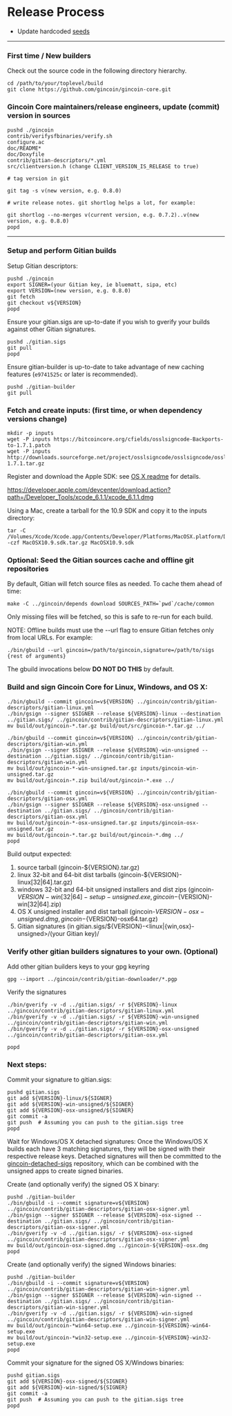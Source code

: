Release Process
====================

* Update hardcoded [seeds](/contrib/seeds)

* * *

### First time / New builders
Check out the source code in the following directory hierarchy.

	cd /path/to/your/toplevel/build
	git clone https://github.com/gincoin/gincoin-core.git

### Gincoin Core maintainers/release engineers, update (commit) version in sources

	pushd ./gincoin
	contrib/verifysfbinaries/verify.sh
	configure.ac
	doc/README*
	doc/Doxyfile
	contrib/gitian-descriptors/*.yml
	src/clientversion.h (change CLIENT_VERSION_IS_RELEASE to true)

	# tag version in git

	git tag -s v(new version, e.g. 0.8.0)

	# write release notes. git shortlog helps a lot, for example:

	git shortlog --no-merges v(current version, e.g. 0.7.2)..v(new version, e.g. 0.8.0)
	popd

* * *

### Setup and perform Gitian builds

 Setup Gitian descriptors:

	pushd ./gincoin
	export SIGNER=(your Gitian key, ie bluematt, sipa, etc)
	export VERSION=(new version, e.g. 0.8.0)
	git fetch
	git checkout v${VERSION}
	popd

  Ensure your gitian.sigs are up-to-date if you wish to gverify your builds against other Gitian signatures.

	pushd ./gitian.sigs
	git pull
	popd

  Ensure gitian-builder is up-to-date to take advantage of new caching features (`e9741525c` or later is recommended).

	pushd ./gitian-builder
	git pull

### Fetch and create inputs: (first time, or when dependency versions change)

	mkdir -p inputs
	wget -P inputs https://bitcoincore.org/cfields/osslsigncode-Backports-to-1.7.1.patch
	wget -P inputs http://downloads.sourceforge.net/project/osslsigncode/osslsigncode/osslsigncode-1.7.1.tar.gz

 Register and download the Apple SDK: see [OS X readme](README_osx.txt) for details.

 https://developer.apple.com/devcenter/download.action?path=/Developer_Tools/xcode_6.1.1/xcode_6.1.1.dmg

 Using a Mac, create a tarball for the 10.9 SDK and copy it to the inputs directory:

	tar -C /Volumes/Xcode/Xcode.app/Contents/Developer/Platforms/MacOSX.platform/Developer/SDKs/ -czf MacOSX10.9.sdk.tar.gz MacOSX10.9.sdk

### Optional: Seed the Gitian sources cache and offline git repositories

By default, Gitian will fetch source files as needed. To cache them ahead of time:

	make -C ../gincoin/depends download SOURCES_PATH=`pwd`/cache/common

Only missing files will be fetched, so this is safe to re-run for each build.

NOTE: Offline builds must use the --url flag to ensure Gitian fetches only from local URLs. For example:
```
./bin/gbuild --url gincoin=/path/to/gincoin,signature=/path/to/sigs {rest of arguments}
```
The gbuild invocations below <b>DO NOT DO THIS</b> by default.

### Build and sign Gincoin Core for Linux, Windows, and OS X:

	./bin/gbuild --commit gincoin=v${VERSION} ../gincoin/contrib/gitian-descriptors/gitian-linux.yml
	./bin/gsign --signer $SIGNER --release ${VERSION}-linux --destination ../gitian.sigs/ ../gincoin/contrib/gitian-descriptors/gitian-linux.yml
	mv build/out/gincoin-*.tar.gz build/out/src/gincoin-*.tar.gz ../

	./bin/gbuild --commit gincoin=v${VERSION} ../gincoin/contrib/gitian-descriptors/gitian-win.yml
	./bin/gsign --signer $SIGNER --release ${VERSION}-win-unsigned --destination ../gitian.sigs/ ../gincoin/contrib/gitian-descriptors/gitian-win.yml
	mv build/out/gincoin-*-win-unsigned.tar.gz inputs/gincoin-win-unsigned.tar.gz
	mv build/out/gincoin-*.zip build/out/gincoin-*.exe ../

	./bin/gbuild --commit gincoin=v${VERSION} ../gincoin/contrib/gitian-descriptors/gitian-osx.yml
	./bin/gsign --signer $SIGNER --release ${VERSION}-osx-unsigned --destination ../gitian.sigs/ ../gincoin/contrib/gitian-descriptors/gitian-osx.yml
	mv build/out/gincoin-*-osx-unsigned.tar.gz inputs/gincoin-osx-unsigned.tar.gz
	mv build/out/gincoin-*.tar.gz build/out/gincoin-*.dmg ../
	popd

  Build output expected:

  1. source tarball (gincoin-${VERSION}.tar.gz)
  2. linux 32-bit and 64-bit dist tarballs (gincoin-${VERSION}-linux[32|64].tar.gz)
  3. windows 32-bit and 64-bit unsigned installers and dist zips (gincoin-${VERSION}-win[32|64]-setup-unsigned.exe, gincoin-${VERSION}-win[32|64].zip)
  4. OS X unsigned installer and dist tarball (gincoin-${VERSION}-osx-unsigned.dmg, gincoin-${VERSION}-osx64.tar.gz)
  5. Gitian signatures (in gitian.sigs/${VERSION}-<linux|{win,osx}-unsigned>/(your Gitian key)/

### Verify other gitian builders signatures to your own. (Optional)

  Add other gitian builders keys to your gpg keyring

	gpg --import ../gincoin/contrib/gitian-downloader/*.pgp

  Verify the signatures

	./bin/gverify -v -d ../gitian.sigs/ -r ${VERSION}-linux ../gincoin/contrib/gitian-descriptors/gitian-linux.yml
	./bin/gverify -v -d ../gitian.sigs/ -r ${VERSION}-win-unsigned ../gincoin/contrib/gitian-descriptors/gitian-win.yml
	./bin/gverify -v -d ../gitian.sigs/ -r ${VERSION}-osx-unsigned ../gincoin/contrib/gitian-descriptors/gitian-osx.yml

	popd

### Next steps:

Commit your signature to gitian.sigs:

	pushd gitian.sigs
	git add ${VERSION}-linux/${SIGNER}
	git add ${VERSION}-win-unsigned/${SIGNER}
	git add ${VERSION}-osx-unsigned/${SIGNER}
	git commit -a
	git push  # Assuming you can push to the gitian.sigs tree
	popd

  Wait for Windows/OS X detached signatures:
	Once the Windows/OS X builds each have 3 matching signatures, they will be signed with their respective release keys.
	Detached signatures will then be committed to the [gincoin-detached-sigs](https://github.com/gincoinpay/gincoin-detached-sigs) repository, which can be combined with the unsigned apps to create signed binaries.

  Create (and optionally verify) the signed OS X binary:

	pushd ./gitian-builder
	./bin/gbuild -i --commit signature=v${VERSION} ../gincoin/contrib/gitian-descriptors/gitian-osx-signer.yml
	./bin/gsign --signer $SIGNER --release ${VERSION}-osx-signed --destination ../gitian.sigs/ ../gincoin/contrib/gitian-descriptors/gitian-osx-signer.yml
	./bin/gverify -v -d ../gitian.sigs/ -r ${VERSION}-osx-signed ../gincoin/contrib/gitian-descriptors/gitian-osx-signer.yml
	mv build/out/gincoin-osx-signed.dmg ../gincoin-${VERSION}-osx.dmg
	popd

  Create (and optionally verify) the signed Windows binaries:

	pushd ./gitian-builder
	./bin/gbuild -i --commit signature=v${VERSION} ../gincoin/contrib/gitian-descriptors/gitian-win-signer.yml
	./bin/gsign --signer $SIGNER --release ${VERSION}-win-signed --destination ../gitian.sigs/ ../gincoin/contrib/gitian-descriptors/gitian-win-signer.yml
	./bin/gverify -v -d ../gitian.sigs/ -r ${VERSION}-win-signed ../gincoin/contrib/gitian-descriptors/gitian-win-signer.yml
	mv build/out/gincoin-*win64-setup.exe ../gincoin-${VERSION}-win64-setup.exe
	mv build/out/gincoin-*win32-setup.exe ../gincoin-${VERSION}-win32-setup.exe
	popd

Commit your signature for the signed OS X/Windows binaries:

	pushd gitian.sigs
	git add ${VERSION}-osx-signed/${SIGNER}
	git add ${VERSION}-win-signed/${SIGNER}
	git commit -a
	git push  # Assuming you can push to the gitian.sigs tree
	popd

